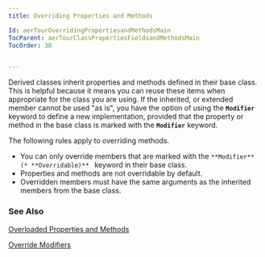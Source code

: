 ```yaml
---
title: Overriding Properties and Methods

Id: aerTourOverridingPropertiesandMethodsMain
TocParent: aerTourClassPropertiesFieldsandMethodsMain
TocOrder: 30


---
```


Derived classes inherit properties and methods defined in their base class. This is helpful because it means you can reuse these items when appropriate for the class you are using. If the inherited, or extended member cannot be used "as is", you have the option of using the **```Modifier```** keyword to define a new implementation, provided that the property or method in the base class is marked with the **```Modifier```** keyword. 

The following rules apply to overriding methods. 

- You can only override members that are marked with the ```
 **Modifier** 
                    (* **Overridable)** 
                ```
                keyword in their base class.
- Properties and methods are not overridable by default.
- Overridden members must have the same arguments as the inherited members from
                the base class.

### See Also
[Overloaded Properties and Methods](ecrTourOverloadedProperties.html)

[Override Modifiers](ecrTourOverrideModifiers.html) 
